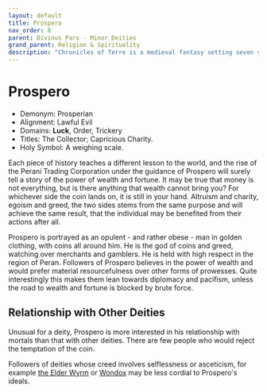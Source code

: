 ```yaml
---
layout: default
title: Prospero
nav_order: 8
parent: Divinus Pars - Minor Deities
grand_parent: Religion & Spirituality
description: "Chronicles of Terre is a medieval fantasy setting seven years in the writing, currently for dungeons & dragons 5th edition."
---
```


# Prospero

- Demonym: Prosperian
- Alignment: Lawful Evil
- Domains: **Luck**, Order, Trickery
- Titles: The Collector; Capricious Charity.
- Holy Symbol: A weighing scale.

Each piece of history teaches a different lesson to the world, and the rise of the Perani Trading Corporation under the guidance of Prospero will surely tell a story of the power of wealth and fortune. It may be true that money is not everything, but is there anything that wealth cannot bring you? For whichever side the coin lands on, it is still in your hand. Altruism and charity, egoism and greed, the two sides stems from the same purpose and will achieve the same result, that the individual may be benefited from their actions after all.

Prospero is portrayed as an opulent - and rather obese - man in golden clothing, with coins all around him. He is the god of coins and greed, watching over merchants and gamblers. He is held with high respect in the region of Peran. Followers of Prospero believes in the power of wealth and would prefer material resourcefulness over other forms of prowesses. Quite interestingly this makes them lean towards diplomacy and pacifism, unless the road to wealth and fortune is blocked by brute force.

## Relationship with Other Deities

Unusual for a deity, Prospero is more interested in his relationship with mortals than that with other deities. There are few people who would reject the temptation of the coin.

Followers of deities whose creed involves selflessness or asceticism, for example [the Elder Wyrm](../patronus/ElderWyrm) or [Wondox](Wondox) may be less cordial to Prospero's ideals.